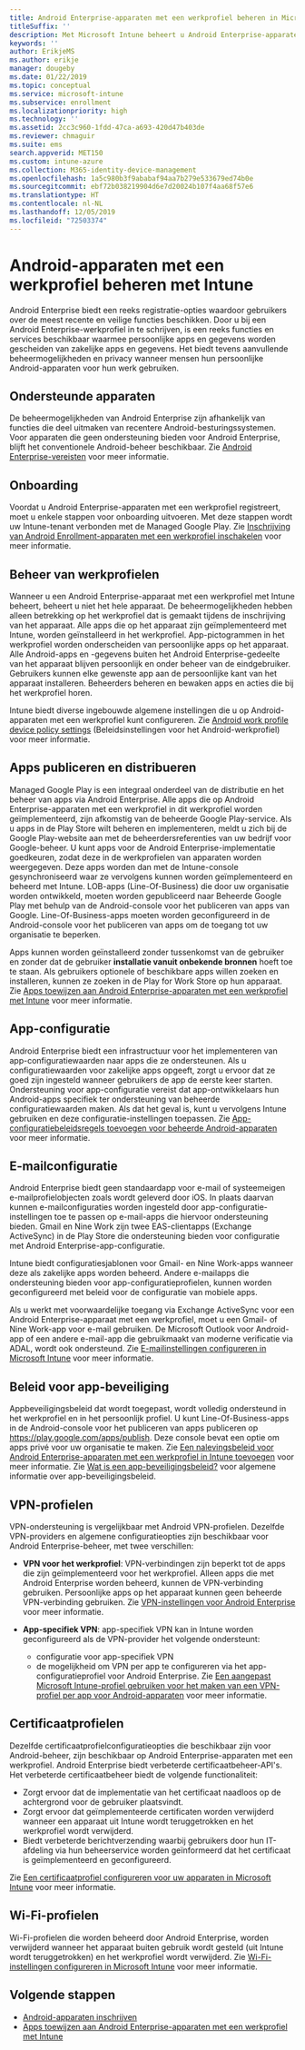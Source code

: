```yaml
---
title: Android Enterprise-apparaten met een werkprofiel beheren in Microsoft Intune
titleSuffix: ''
description: Met Microsoft Intune beheert u Android Enterprise-apparaten met een werkprofiel om aanvullende beheermogelijkheden en privacy te leveren wanneer mensen hun persoonlijke Android-apparaten voor hun werk gebruiken.
keywords: ''
author: ErikjeMS
ms.author: erikje
manager: dougeby
ms.date: 01/22/2019
ms.topic: conceptual
ms.service: microsoft-intune
ms.subservice: enrollment
ms.localizationpriority: high
ms.technology: ''
ms.assetid: 2cc3c960-1fdd-47ca-a693-420d47b403de
ms.reviewer: chmaguir
ms.suite: ems
search.appverid: MET150
ms.custom: intune-azure
ms.collection: M365-identity-device-management
ms.openlocfilehash: 1a5c980b3f9ababaf94aa7b279e533679ed74b0e
ms.sourcegitcommit: ebf72b038219904d6e7d20024b107f4aa68f57e6
ms.translationtype: HT
ms.contentlocale: nl-NL
ms.lasthandoff: 12/05/2019
ms.locfileid: "72503374"
---
```

# <a name="manage-android-work-profile-devices-with-intune"></a>Android-apparaten met een werkprofiel beheren met Intune

Android Enterprise biedt een reeks registratie-opties waardoor gebruikers over de meest recente en veilige functies beschikken. Door u bij een Android Enterprise-werkprofiel in te schrijven, is een reeks functies en services beschikbaar waarmee persoonlijke apps en gegevens worden gescheiden van zakelijke apps en gegevens. Het biedt tevens aanvullende beheermogelijkheden en privacy wanneer mensen hun persoonlijke Android-apparaten voor hun werk gebruiken. 

## <a name="supported-devices"></a>Ondersteunde apparaten

De beheermogelijkheden van Android Enterprise zijn afhankelijk van functies die deel uitmaken van recentere Android-besturingssystemen. Voor apparaten die geen ondersteuning bieden voor Android Enterprise, blijft het conventionele Android-beheer beschikbaar. Zie [Android Enterprise-vereisten](https://support.google.com/work/android/answer/6174145?hl=en&ref_topic=6151012) voor meer informatie.

## <a name="onboarding"></a>Onboarding

Voordat u Android Enterprise-apparaten met een werkprofiel registreert, moet u enkele stappen voor onboarding uitvoeren. Met deze stappen wordt uw Intune-tenant verbonden met de Managed Google Play. Zie [Inschrijving van Android Enrollment-apparaten met een werkprofiel inschakelen](android-work-profile-enroll.md) voor meer informatie.

## <a name="work-profile-management"></a>Beheer van werkprofielen

Wanneer u een Android Enterprise-apparaat met een werkprofiel met Intune beheert, beheert u niet het hele apparaat. De beheermogelijkheden hebben alleen betrekking op het werkprofiel dat is gemaakt tijdens de inschrijving van het apparaat. Alle apps die op het apparaat zijn geïmplementeerd met Intune, worden geïnstalleerd in het werkprofiel. App-pictogrammen in het werkprofiel worden onderscheiden van persoonlijke apps op het apparaat. Alle Android-apps en -gegevens buiten het Android Enterprise-gedeelte van het apparaat blijven persoonlijk en onder beheer van de eindgebruiker. Gebruikers kunnen elke gewenste app aan de persoonlijke kant van het apparaat installeren. Beheerders beheren en bewaken apps en acties die bij het werkprofiel horen.

Intune biedt diverse ingebouwde algemene instellingen die u op Android-apparaten met een werkprofiel kunt configureren. Zie [Android work profile device policy settings](../protect/compliance-policy-create-android-for-work.md) (Beleidsinstellingen voor het Android-werkprofiel) voor meer informatie.

## <a name="app-publishing-and-distribution"></a>Apps publiceren en distribueren

Managed Google Play is een integraal onderdeel van de distributie en het beheer van apps via Android Enterprise. Alle apps die op Android Enterprise-apparaten met een werkprofiel in dit werkprofiel worden geïmplementeerd, zijn afkomstig van de beheerde Google Play-service. Als u apps in de Play Store wilt beheren en implementeren, meldt u zich bij de Google Play-website aan met de beheerdersreferenties van uw bedrijf voor Google-beheer. U kunt apps voor de Android Enterprise-implementatie goedkeuren, zodat deze in de werkprofielen van apparaten worden weergegeven. Deze apps worden dan met de Intune-console gesynchroniseerd waar ze vervolgens kunnen worden geïmplementeerd en beheerd met Intune. LOB-apps (Line-Of-Business) die door uw organisatie worden ontwikkeld, moeten worden gepubliceerd naar Beheerde Google Play met behulp van de Android-console voor het publiceren van apps van Google. Line-Of-Business-apps moeten worden geconfigureerd in de Android-console voor het publiceren van apps om de toegang tot uw organisatie te beperken.

Apps kunnen worden geïnstalleerd zonder tussenkomst van de gebruiker en zonder dat de gebruiker **installatie vanuit onbekende bronnen** hoeft toe te staan. Als gebruikers optionele of beschikbare apps willen zoeken en installeren, kunnen ze zoeken in de Play for Work Store op hun apparaat. Zie [Apps toewijzen aan Android Enterprise-apparaten met een werkprofiel met Intune](../apps/apps-add-android-for-work.md) voor meer informatie.

## <a name="app-configuration"></a>App-configuratie

Android Enterprise biedt een infrastructuur voor het implementeren van app-configuratiewaarden naar apps die ze ondersteunen. Als u configuratiewaarden voor zakelijke apps opgeeft, zorgt u ervoor dat ze goed zijn ingesteld wanneer gebruikers de app de eerste keer starten. Ondersteuning voor app-configuratie vereist dat app-ontwikkelaars hun Android-apps specifiek ter ondersteuning van beheerde configuratiewaarden maken. Als dat het geval is, kunt u vervolgens Intune gebruiken en deze configuratie-instellingen toepassen. Zie [App-configuratiebeleidsregels toevoegen voor beheerde Android-apparaten](../apps/app-configuration-policies-use-android.md) voor meer informatie.

## <a name="email-configuration"></a>E-mailconfiguratie

Android Enterprise biedt geen standaardapp voor e-mail of systeemeigen e-mailprofielobjecten zoals wordt geleverd door iOS. In plaats daarvan kunnen e-mailconfiguraties worden ingesteld door app-configuratie-instellingen toe te passen op e-mail-apps die hiervoor ondersteuning bieden. Gmail en Nine Work zijn twee EAS-clientapps (Exchange ActiveSync) in de Play Store die ondersteuning bieden voor configuratie met Android Enterprise-app-configuratie.

Intune biedt configuratiesjablonen voor Gmail- en Nine Work-apps wanneer deze als zakelijke apps worden beheerd. Andere e-mailapps die ondersteuning bieden voor app-configuratieprofielen, kunnen worden geconfigureerd met beleid voor de configuratie van mobiele apps.

Als u werkt met voorwaardelijke toegang via Exchange ActiveSync voor een Android Enterprise-apparaat met een werkprofiel, moet u een Gmail- of Nine Work-app voor e-mail gebruiken. De Microsoft Outlook voor Android-app of een andere e-mail-app die gebruikmaakt van moderne verificatie via ADAL, wordt ook ondersteund. Zie [E-mailinstellingen configureren in Microsoft Intune](../configuration/email-settings-configure.md) voor meer informatie.

## <a name="app-protection-policies"></a>Beleid voor app-beveiliging

Appbeveiligingsbeleid dat wordt toegepast, wordt volledig ondersteund in het werkprofiel en in het persoonlijk profiel. U kunt Line-Of-Business-apps in de Android-console voor het publiceren van apps publiceren op https://play.google.com/apps/publish. Deze console bevat een optie om apps privé voor uw organisatie te maken. Zie [Een nalevingsbeleid voor Android Enterprise-apparaten met een werkprofiel in Intune toevoegen](../protect/compliance-policy-create-android-for-work.md) voor meer informatie. Zie [Wat is een app-beveiligingsbeleid?](../apps/app-protection-policy.md) voor algemene informatie over app-beveiligingsbeleid.

## <a name="vpn-profiles"></a>VPN-profielen

VPN-ondersteuning is vergelijkbaar met Android VPN-profielen. Dezelfde VPN-providers en algemene configuratieopties zijn beschikbaar voor Android Enterprise-beheer, met twee verschillen:

- **VPN voor het werkprofiel**: VPN-verbindingen zijn beperkt tot de apps die zijn geïmplementeerd voor het werkprofiel. Alleen apps die met Android Enterprise worden beheerd, kunnen de VPN-verbinding gebruiken. Persoonlijke apps op het apparaat kunnen geen beheerde VPN-verbinding gebruiken. Zie [VPN-instellingen voor Android Enterprise](../configuration/vpn-settings-android-enterprise.md) voor meer informatie.

- **App-specifiek VPN**: app-specifiek VPN kan in Intune worden geconfigureerd als de VPN-provider het volgende ondersteunt:
  - configuratie voor app-specifiek VPN
  - de mogelijkheid om VPN per app te configureren via het app-configuratieprofiel voor Android Enterprise.
  Zie [Een aangepast Microsoft Intune-profiel gebruiken voor het maken van een VPN-profiel per app voor Android-apparaten](../configuration/android-pulse-secure-per-app-vpn.md) voor meer informatie.

## <a name="certificate-profiles"></a>Certificaatprofielen

Dezelfde certificaatprofielconfiguratieopties die beschikbaar zijn voor Android-beheer, zijn beschikbaar op Android Enterprise-apparaten met een werkprofiel. Android Enterprise biedt verbeterde certificaatbeheer-API's. Het verbeterde certificaatbeheer biedt de volgende functionaliteit:

- Zorgt ervoor dat de implementatie van het certificaat naadloos op de achtergrond voor de gebruiker plaatsvindt.
- Zorgt ervoor dat geïmplementeerde certificaten worden verwijderd wanneer een apparaat uit Intune wordt teruggetrokken en het werkprofiel wordt verwijderd.
- Biedt verbeterde berichtverzending waarbij gebruikers door hun IT-afdeling via hun beheerservice worden geïnformeerd dat het certificaat is geïmplementeerd en geconfigureerd.

Zie [Een certificaatprofiel configureren voor uw apparaten in Microsoft Intune](../protect/certificates-configure.md) voor meer informatie.

## <a name="wi-fi-profiles"></a>Wi-Fi-profielen

Wi-Fi-profielen die worden beheerd door Android Enterprise, worden verwijderd wanneer het apparaat buiten gebruik wordt gesteld (uit Intune wordt teruggetrokken) en het werkprofiel wordt verwijderd. Zie [Wi-Fi-instellingen configureren in Microsoft Intune](../configuration/wi-fi-settings-configure.md) voor meer informatie.

## <a name="next-steps"></a>Volgende stappen
- [Android-apparaten inschrijven](android-enroll.md)
- [Apps toewijzen aan Android Enterprise-apparaten met een werkprofiel met Intune](../apps/apps-add-android-for-work.md)
